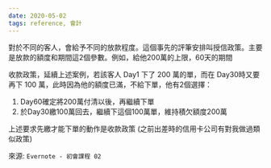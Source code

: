 ```yaml
---
date: 2020-05-02
tags: reference, 會計
---
```


對於不同的客人，會給予不同的放款程度。這個事先的評筆安排叫授信政策。主要是放款的額度和期間這2個參數。例如，給他200萬的上限，60天的期間

收款政策，延續上述案例，若該客人 Day1 下了 200 萬的單，而在 Day30時又要再下 100 萬，此時因為他的額度已滿，不給下單，他有2個選擇：
1. Day60確定將200萬付清以後，再繼續下單
2. 於Day30繳100萬回去，繼續下這個100萬單，維持積欠額度200萬
    
上述要求先繳才能下單的動作是收款政策 (之前出差時的信用卡公司有對我做過類似政策)

來源: `Evernote - 初會課程 02`